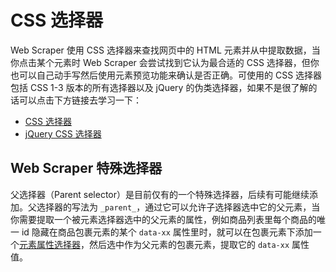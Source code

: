 # CSS 选择器
Web Scraper 使用 CSS 选择器来查找网页中的 HTML 元素并从中提取数据，当你点击某个元素时 Web Scraper 会尝试找到它认为最合适的 CSS 选择器，但你也可以自己动手写然后使用元素预览功能来确认是否正确。可使用的 CSS 选择器包括 CSS 1-3 版本的所有选择器以及 jQuery 的伪类选择器，如果不是很了解的话可以点击下方链接去学习一下：

- [CSS 选择器](http://www.w3school.com.cn/cssref/css_selectors.asp)
- [jQuery CSS 选择器](http://www.w3school.com.cn/jquery/jquery_ref_selectors.asp)

## Web Scraper 特殊选择器
父选择器（Parent selector）是目前仅有的一个特殊选择器，后续有可能继续添加。父选择器的写法为 `_parent_`，通过它可以允许子选择器选中它的父元素，当你需要提取一个被元素选择器选中的父元素的属性，例如商品列表里每个商品的唯一 id 隐藏在商品包裹元素的某个 `data-xx` 属性里时，就可以在包裹元素下添加一个[元素属性选择器](/tutorial/element-attribute-selector.html)，然后选中作为父元素的包裹元素，提取它的 `data-xx` 属性值。